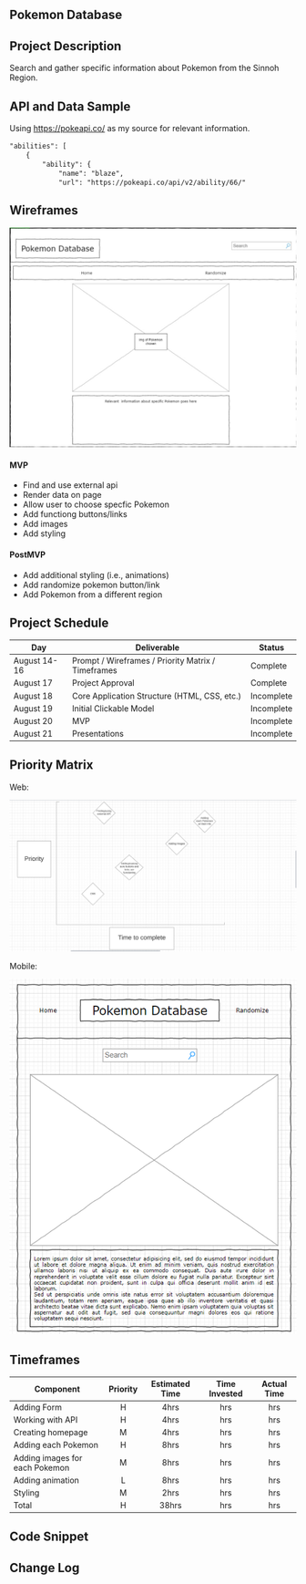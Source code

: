 ## Pokemon Database

## Project Description

Search and gather specific information about Pokemon from the Sinnoh Region.

## API and Data Sample

Using https://pokeapi.co/ as my source for relevant information.

    "abilities": [
        {
            "ability": {
                "name": "blaze",
                "url": "https://pokeapi.co/api/v2/ability/66/"

## Wireframes

<img src="wireframe.png">

#### MVP 

- Find and use external api 
- Render data on page 
- Allow user to choose specfic Pokemon
- Add functiong buttons/links
- Add images
- Add styling

#### PostMVP

- Add additional styling (i.e., animations)
- Add randomize pokemon button/link
- Add Pokemon from a different region

## Project Schedule

|  Day | Deliverable | Status
|---|---| ---|
|August 14-16| Prompt / Wireframes / Priority Matrix / Timeframes | Complete
|August 17| Project Approval | Complete
|August 18| Core Application Structure (HTML, CSS, etc.) | Incomplete
|August 19| Initial Clickable Model  | Incomplete
|August 20| MVP | Incomplete
|August 21| Presentations | Incomplete

## Priority Matrix

Web:

<img src="Priority-matrix.png">

Mobile:

<img src="pd-mobile.png">

## Timeframes

| Component | Priority | Estimated Time | Time Invested | Actual Time |
| --- | :---: |  :---: | :---: | :---: |
| Adding Form | H | 4hrs| hrs | hrs |
| Working with API | H | 4hrs| hrs | hrs |
| Creating homepage | M | 4hrs | hrs | hrs |
| Adding each Pokemon | H | 8hrs | hrs | hrs |
| Adding images for each Pokemon | M | 8hrs | hrs | hrs|
| Adding animation | L | 8hrs | hrs | hrs |
| Styling | M | 2hrs | hrs | hrs |
| Total | H | 38hrs| hrs | hrs |

## Code Snippet



## Change Log


